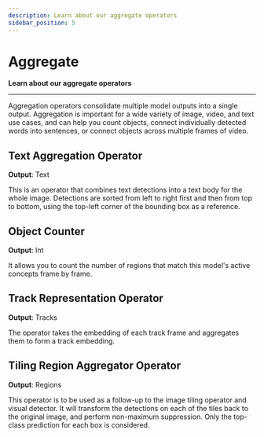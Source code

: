 ```yaml
---
description: Learn about our aggregate operators
sidebar_position: 5
---
```


# Aggregate

**Learn about our aggregate operators**
<hr />

Aggregation operators consolidate multiple model outputs into a single output. Aggregation is important for a wide variety of image, video, and text use cases, and can help you count objects, connect individually detected words into sentences, or connect objects across multiple frames of video.

## Text Aggregation Operator 

**Output**: Text

This is an operator that combines text detections into a text body for the whole image. Detections are sorted from left to right first and then from top to bottom, using the top-left corner of the bounding box as a reference.

## Object Counter 

**Output**: Int

It allows you to count the number of regions that match this model's active concepts frame by frame.

## Track Representation Operator 

**Output**: Tracks

The operator takes the embedding of each track frame and aggregates them to form a track embedding.

## Tiling Region Aggregator Operator 

**Output**: Regions

This operator is to be used as a follow-up to the image tiling operator and visual detector. It will transform the detections on each of the tiles back to the original image, and perform non-maximum suppression. Only the top-class prediction for each box is considered. 